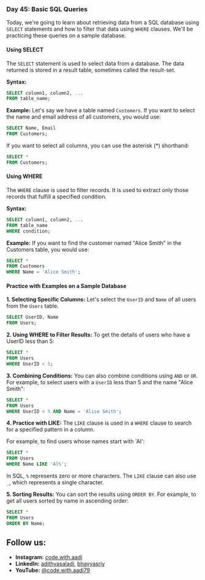 ### Day 45: Basic SQL Queries

Today, we're going to learn about retrieving data from a SQL database using `SELECT` statements and how to filter that data using `WHERE` clauses. We'll be practicing these queries on a sample database.

#### Using SELECT
The `SELECT` statement is used to select data from a database. The data returned is stored in a result table, sometimes called the result-set.

**Syntax:**
```sql
SELECT column1, column2, ...
FROM table_name;
```

**Example:**
Let's say we have a table named `Customers`. If you want to select the name and email address of all customers, you would use:
```sql
SELECT Name, Email
FROM Customers;
```

If you want to select all columns, you can use the asterisk (*) shorthand:
```sql
SELECT *
FROM Customers;
```

#### Using WHERE
The `WHERE` clause is used to filter records. It is used to extract only those records that fulfill a specified condition.

**Syntax:**
```sql
SELECT column1, column2, ...
FROM table_name
WHERE condition;
```

**Example:**
If you want to find the customer named "Alice Smith" in the Customers table, you would use:
```sql
SELECT *
FROM Customers
WHERE Name = 'Alice Smith';
```

#### Practice with Examples on a Sample Database

**1. Selecting Specific Columns:**
Let's select the `UserID` and `Name` of all users from the `Users` table.
```sql
SELECT UserID, Name
FROM Users;
```

**2. Using WHERE to Filter Results:**
To get the details of users who have a UserID less than 5:
```sql
SELECT *
FROM Users
WHERE UserID < 5;
```

**3. Combining Conditions:**
You can also combine conditions using `AND` or `OR`. For example, to select users with a `UserID` less than 5 and the name "Alice Smith":
```sql
SELECT *
FROM Users
WHERE UserID < 5 AND Name = 'Alice Smith';
```

**4. Practice with LIKE:**
The `LIKE` clause is used in a `WHERE` clause to search for a specified pattern in a column.

For example, to find users whose names start with 'Al':
```sql
SELECT *
FROM Users
WHERE Name LIKE 'Al%';
```
In SQL, `%` represents zero or more characters. The `LIKE` clause can also use `_`, which represents a single character.

**5. Sorting Results:**
You can sort the results using `ORDER BY`. For example, to get all users sorted by name in ascending order:
```sql
SELECT *
FROM Users
ORDER BY Name;
```

## Follow us:

- **Instagram:** [code.with.aadi](https://www.instagram.com/code.with.aadi/)
- **LinkedIn:** [adithyasaladi](https://www.linkedin.com/in/adithyasaladi/), [bhavyasriy](https://www.linkedin.com/in/bhavyasriy/)
- **YouTube:** [@code.with.aadi79](https://www.youtube.com/@Code.with.aadi79)